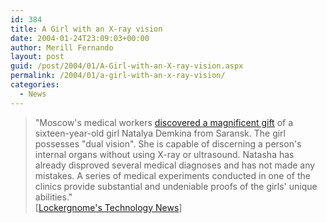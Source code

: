 ```yaml
---
id: 384
title: A Girl with an X-ray vision
date: 2004-01-24T23:09:03+00:00
author: Merill Fernando
layout: post
guid: /post/2004/01/A-Girl-with-an-X-ray-vision.aspx
permalink: /2004/01/a-girl-with-an-x-ray-vision/
categories:
  - News
---
```

<body xmlns="http://www.w3.org/1999/xhtml">
    <div class="Section1">
        <blockquote style='margin-top:5.0pt;margin-bottom:5.0pt'> 
        <p class="MsoNormal">
            "Moscow's medical workers <a href="http://english.pravda.ru/science/19/94/377/11797_phenomenon.html" title="http://english.pravda.ru/science/19/94/377/11797_phenomenon.html">discovered
            a magnificent gift</a> of a sixteen-year-old girl Natalya Demkina from Saransk. The
            girl possesses "dual vision". She is capable of discerning a person's internal organs
            without using X-ray or ultrasound. Natasha has already disproved several medical diagnoses
            and has not made any mistakes. A series of medical experiments conducted in one of
            the clinics provide substantial and undeniable proofs of the girls' unique abilities."<br />
            [<a href="http://channels.lockergnome.com/news/archives/008629.phtml">Lockergnome's
            Technology News</a>]
        </p>
        </blockquote>
    </div>
</body>